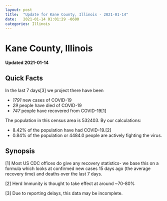 ```yaml
---
layout: post
title:  "Update for Kane County, Illinois - 2021-01-14"
date:   2021-01-14 01:01:29 -0600
categories: Illinois
---
```


# Kane County, Illinois
#### Updated 2021-01-14

## Quick Facts

In the last 7 days[3] we project there have been
- *1791* new cases of COVID-19
- *29* people have died of COVID-19
- *747* people have recovered from COVID-19[1]

The population in this census area is 532403. By our calculations:
- 8.42% of the population have had COVID-19.[2]
- 0.84% of the population or 4484.0 people are actively fighting the virus.

## Synopsis




[1] Most US CDC offices do give any recovery statistics- we base this on a formula which looks at confirmed new cases
15 days ago (the average recovery time) and deaths over the last 7 days.

[2] Herd Immunity is thought to take effect at around ~70-80%

[3] Due to reporting delays, this data may be incomplete.
 
    